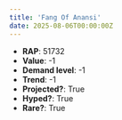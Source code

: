 ```yaml
---
title: 'Fang Of Anansi'
date: 2025-08-06T00:00:00Z
---
```

- **RAP**: 51732
- **Value**: -1
- **Demand level**: -1
- **Trend**: -1
- **Projected?**: True
- **Hyped?**: True
- **Rare?**: True
